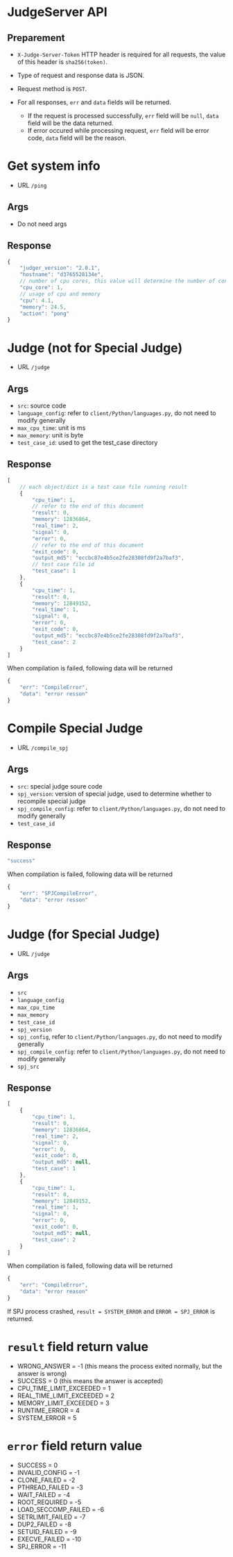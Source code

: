 # JudgeServer API

## Preparement

 - `X-Judge-Server-Token` HTTP header is required for all requests, the value of this header is `sha256(token)`.
 - Type of request and response data is JSON.
 - Request method is `POST`.
 - For all responses, `err` and `data` fields will be returned. 

    - If the request is processed successfully, `err` field will be `null`, `data` field will be the data returned. 
    - If error occured while processing request, `err` field will be error code, `data` field will be the reason.

# Get system info

-  URL `/ping`

## Args

 - Do not need args

## Response

```js
{
    "judger_version": "2.0.1",
    "hostname": "d3765528134e",
    // number of cpu cores, this value will determine the number of concurrent tasks
    "cpu_core": 1,
    // usage of cpu and memory
    "cpu": 4.1,
    "memory": 24.5,
    "action": "pong"
}
```

# Judge (not for Special Judge)

 - URL `/judge`

## Args
 
  - `src`: source code
  - `language_config`: refer to `client/Python/languages.py`, do not need to modify generally
  - `max_cpu_time`: unit is ms
  - `max_memory`: unit is byte
  - `test_case_id`: used to get the test_case directory

## Response
  
```js
[
    // each object/dict is a test case file running result
    {
        "cpu_time": 1,
        // refer to the end of this document
        "result": 0,
        "memory": 12836864,
        "real_time": 2,
        "signal": 0,
        "error": 0,
        // refer to the end of this document
        "exit_code": 0,
        "output_md5": "eccbc87e4b5ce2fe28308fd9f2a7baf3",
        // test case file id
        "test_case": 1
    },
    {
        "cpu_time": 1,
        "result": 0,
        "memory": 12849152,
        "real_time": 1,
        "signal": 0,
        "error": 0,
        "exit_code": 0,
        "output_md5": "eccbc87e4b5ce2fe28308fd9f2a7baf3",
        "test_case": 2
    }
]
```

When compilation is failed, following data will be returned

```js
{
	"err": "CompileError", 
	"data": "error resson"
}
```

# Compile Special Judge

- URL `/compile_spj`

## Args
 
  - `src`: special judge soure code
  - `spj_version`: version of special judge, used to determine whether to recompile special judge
  - `spj_compile_config`: refer to `client/Python/languages.py`, do not need to modify generally
  - `test_case_id`

## Response
  
```js
"success"
```

When compilation is failed, following data will be returned

```js
{
	"err": "SPJCompileError", 
	"data": "error resson"
}
```

# Judge (for Special Judge)

 - URL `/judge`

## Args
 
  - `src`
  - `language_config`
  - `max_cpu_time`
  - `max_memory`
  - `test_case_id`
  - `spj_version`
  - `spj_config`, refer to `client/Python/languages.py`, do not need to modify generally
  - `spj_compile_config`: refer to `client/Python/languages.py`, do not need to modify generally
  - `spj_src`

## Response
  
```js
[
    {
        "cpu_time": 1,
        "result": 0,
        "memory": 12836864,
        "real_time": 2,
        "signal": 0,
        "error": 0,
        "exit_code": 0,
        "output_md5": null,
        "test_case": 1
    },
    {
        "cpu_time": 1,
        "result": 0,
        "memory": 12849152,
        "real_time": 1,
        "signal": 0,
        "error": 0,
        "exit_code": 0,
        "output_md5": null,
        "test_case": 2
    }
]
```

When compilation is failed, following data will be returned

```js
{
	"err": "CompileError", 
	"data": "error reason"
}
```

If SPJ process crashed, `result = SYSTEM_ERROR` and `ERROR = SPJ_ERROR` is returned.

# `result` field return value
  - WRONG_ANSWER = -1 (this means the process exited normally, but the answer is wrong)
  - SUCCESS = 0 (this means the answer is accepted)
  - CPU_TIME_LIMIT_EXCEEDED = 1 
  - REAL_TIME_LIMIT_EXCEEDED = 2
  - MEMORY_LIMIT_EXCEEDED = 3
  - RUNTIME_ERROR = 4
  - SYSTEM_ERROR = 5

# `error` field return value
  - SUCCESS = 0
  - INVALID_CONFIG = -1
  - CLONE_FAILED = -2
  - PTHREAD_FAILED = -3
  - WAIT_FAILED = -4
  - ROOT_REQUIRED = -5
  - LOAD_SECCOMP_FAILED = -6
  - SETRLIMIT_FAILED = -7
  - DUP2_FAILED = -8
  - SETUID_FAILED = -9
  - EXECVE_FAILED = -10
  - SPJ_ERROR = -11

 



